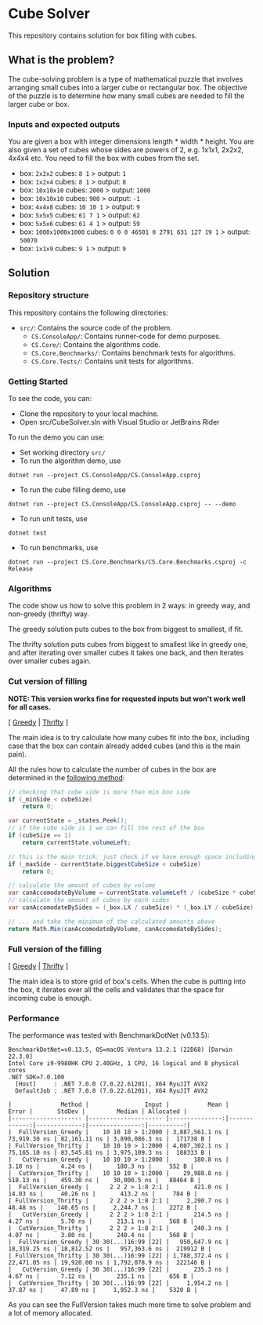 # Cube Solver

This repository contains solution for box filling with cubes.

## What is the problem?

The cube-solving problem is a type of mathematical puzzle that involves
arranging small cubes into a larger cube or rectangular box. The objective
of the puzzle is to determine how many small cubes are needed to fill the
larger cube or box.

### Inputs and expected outputs

You are given a box with integer dimensions length * width * height. You
are also given a set of cubes whose sides are powers of 2, e.g. 1x1x1,
2x2x2, 4x4x4 etc. You need to fill the box with cubes from the set.

- box: `2x2x2`          cubes: `8 1`                             > output: `1`
- box: `1x2x4`          cubes: `8 1`                             > output: `8`
- box: `10x10x10`       cubes: `2000`                            > output: `1000`
- box: `10x10x10`       cubes: `900`                             > output: `-1`
- box: `4x4x8`          cubes: `10 10 1`                         > output: `9`
- box: `5x5x5`          cubes: `61 7 1`                          > output: `62`
- box: `5x5x6`          cubes: `61 4 1`                          > output: `59`
- box: `1000x1000x1000` cubes: `0 0 0 46501 0 2791 631 127 19 1` > output: `50070`
- box: `1x1x9`          cubes: `9 1`                             > output: `9`

## Solution

### Repository structure

This repository contains the following directories:

- `src/`: Contains the source code of the problem.
    - `CS.ConsoleApp/`: Contains runner-code for demo purposes.
    - `CS.Core/`: Contains the algorithms code.
    - `CS.Core.Benchmarks/`: Contains benchmark tests for algorithms.
    - `CS.Core.Tests/`: Contains unit tests for algorithms.

### Getting Started

To see the code, you can:

- Clone the repository to your local machine.
- Open src/CubeSolver.sln with Visual Studio or JetBrains Rider

To run the demo you can use:

- Set working directory `src/`
- To run the algorithm demo, use
```
dotnet run --project CS.ConsoleApp/CS.ConsoleApp.csproj
```
- To run the cube filling demo, use
```
dotnet run --project CS.ConsoleApp/CS.ConsoleApp.csproj -- --demo
```
- To run unit tests, use
```
dotnet test
```
- To run benchmarks, use
```
dotnet run --project CS.Core.Benchmarks/CS.Core.Benchmarks.csproj -c Release
```

### Algorithms

The code show us how to solve this problem in 2 ways: in greedy way,
and non-greedy (thrifty) way.

The greedy solution puts cubes to the box from biggest to smallest, if fit. 

The thrifty solution puts cubes from biggest to smallest like in greedy one,
and after iterating over smaller cubes it takes one back, and then iterates
over smaller cubes again.

### Cut version of filling

**NOTE: This version works fine for requested inputs but won't work well for all cases.**

[
  [Greedy](https://github.com/mihailpw/cube-solver/blob/master/src/CS.Core/CutVersion/GreedyBox3Filler.cs) |
  [Thrifty](https://github.com/mihailpw/cube-solver/blob/master/src/CS.Core/CutVersion/ThriftyBox3Filler.cs)
]

The main idea is to try calculate how many cubes fit into the box, including
case that the box can contain already added cubes (and this is the main pain).

All the rules how to calculate the number of cubes in the box are determined in the
[following method](https://github.com/mihailpw/cube-solver/blob/master/src/CS.Core/CutVersion/Helpers/Box3FillState.cs#L23):

``` C#
// checking that cube side is more than min box side
if (_minSide < cubeSize)
    return 0;

var currentState = _states.Peek();
// if the cube side is 1 we can fill the rest of the box
if (cubeSize == 1)
    return currentState.volumeLeft;

// this is the main trick: just check if we have enough space including the biggest cube inside
if (_maxSide - currentState.biggestCubeSize < cubeSize)
    return 0;

// calculate the amount of cubes by volume
var canAccomodateByVolume = currentState.volumeLeft / (cubeSize * cubeSize * cubeSize);
// calculate the amount of cubes by each sides
var canAccomodateBySides = (_box.LX / cubeSize) * (_box.LY / cubeSize) * (_box.LZ / cubeSize);

// ... and take the minimum of the calculated amounts above
return Math.Min(canAccomodateByVolume, canAccomodateBySides);
```

### Full version of the filling

[
  [Greedy](https://github.com/mihailpw/cube-solver/blob/master/src/CS.Core/FullVersion/GreedyBox3Filler.cs) |
  [Thrifty](https://github.com/mihailpw/cube-solver/blob/master/src/CS.Core/FullVersion/ThriftyBox3Filler.cs)
]

The main idea is to store grid of box's cells. When the cube is putting into the box,
it iterates over all the cells and validates that the space for incoming cube is enough.

### Performance

The performance was tested with BenchmarkDotNet (v0.13.5):

```
BenchmarkDotNet=v0.13.5, OS=macOS Ventura 13.2.1 (22D68) [Darwin 22.3.0]
Intel Core i9-9980HK CPU 2.40GHz, 1 CPU, 16 logical and 8 physical cores
.NET SDK=7.0.100
  [Host]     : .NET 7.0.0 (7.0.22.61201), X64 RyuJIT AVX2
  DefaultJob : .NET 7.0.0 (7.0.22.61201), X64 RyuJIT AVX2

|              Method |                Input |           Mean |        Error |       StdDev |         Median | Allocated |
|-------------------- |--------------------- |---------------:|-------------:|-------------:|---------------:|----------:|
|  FullVersion_Greedy |    10 10 10 > 1:2000 | 3,887,561.1 ns | 73,919.30 ns | 82,161.11 ns | 3,890,086.3 ns |  171738 B |
| FullVersion_Thrifty |    10 10 10 > 1:2000 | 4,007,302.1 ns | 75,165.10 ns | 83,545.81 ns | 3,975,109.3 ns |  188333 B |
|   CutVersion_Greedy |    10 10 10 > 1:2000 |       180.8 ns |      3.18 ns |      4.24 ns |       180.3 ns |     552 B |
|  CutVersion_Thrifty |    10 10 10 > 1:2000 |    29,988.8 ns |    518.13 ns |    459.30 ns |    30,000.5 ns |   88464 B |
|  FullVersion_Greedy |      2 2 2 > 1:8 2:1 |       421.0 ns |     14.03 ns |     40.26 ns |       413.2 ns |     784 B |
| FullVersion_Thrifty |      2 2 2 > 1:8 2:1 |     2,290.7 ns |     48.48 ns |    140.65 ns |     2,244.7 ns |    2272 B |
|   CutVersion_Greedy |      2 2 2 > 1:8 2:1 |       214.5 ns |      4.27 ns |      5.70 ns |       213.1 ns |     568 B |
|  CutVersion_Thrifty |      2 2 2 > 1:8 2:1 |       240.3 ns |      4.07 ns |      3.80 ns |       240.4 ns |     568 B |
|  FullVersion_Greedy | 30 30(...)16:99 [22] |   950,647.9 ns | 18,319.25 ns | 18,812.52 ns |   957,363.6 ns |  219912 B |
| FullVersion_Thrifty | 30 30(...)16:99 [22] | 1,788,372.4 ns | 22,471.05 ns | 19,920.00 ns | 1,792,078.9 ns |  222146 B |
|   CutVersion_Greedy | 30 30(...)16:99 [22] |       235.3 ns |      4.67 ns |      7.12 ns |       235.1 ns |     656 B |
|  CutVersion_Thrifty | 30 30(...)16:99 [22] |     1,954.2 ns |     37.87 ns |     47.89 ns |     1,952.3 ns |    5320 B |
```

As you can see the FullVersion takes much more time to solve problem and a lot of memory allocated.
